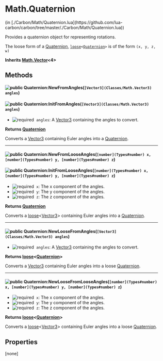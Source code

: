 <link href="../../style.css" rel="stylesheet" type="text/css"/>
<h1 class="class-title">Math.Quaternion</h1>
<span class="file-link">(in [./Carbon/Math/Quaternion.lua](https://github.com/lua-carbon/carbon/tree/master/./Carbon/Math/Quaternion.lua))</span><br/>

Provides a quaternion object for representing rotations.

The loose form of a [Quaternion](Classes/Math.Quaternion), <code>[loose](Types#loose)&lt;[Quaternion](Classes/Math.Quaternion)&gt;</code> is of the form <code>(x, y, z, w)</code>

**Inherits [Math.Vector](Classes/Math.Vector)<4>**

## Methods
<h4 class="method-name"><img alt="public" src="https://img.shields.io/badge/class-public-11b237.svg?style=flat-square" /> Quaternion:NewFromAngles(<code>[Vector3](Classes/Math.Vector3) angles</code>)</h4>
<h4 class="method-name"><img alt="public" src="https://img.shields.io/badge/object-public-11b237.svg?style=flat-square" /> Quaternion:InitFromAngles(<code>[Vector3](Classes/Math.Vector3) angles</code>)</h4>

- <img alt="required" src="https://img.shields.io/badge/%20-required-ff9600.svg?style=flat-square" />&nbsp;&nbsp;`angles`: A [Vector3](Classes/Math.Vector3) containing the angles to convert.

**Returns  [Quaternion](Classes/Math.Quaternion)**

Converts a [Vector3](Classes/Math.Vector3) containing Euler angles into a [Quaternion](Classes/Math.Quaternion).

<hr/>
<h4 class="method-name"><img alt="public" src="https://img.shields.io/badge/class-public-11b237.svg?style=flat-square" /> Quaternion:NewFromLooseAngles(<code>[number](Types#number) x, [number](Types#number) y, [number](Types#number) z</code>)</h4>
<h4 class="method-name"><img alt="public" src="https://img.shields.io/badge/object-public-11b237.svg?style=flat-square" /> Quaternion:InitFromLooseAngles(<code>[number](Types#number) x, [number](Types#number) y, [number](Types#number) z</code>)</h4>

- <img alt="required" src="https://img.shields.io/badge/%20-required-ff9600.svg?style=flat-square" />&nbsp;&nbsp;`x`: The x component of the angles.
- <img alt="required" src="https://img.shields.io/badge/%20-required-ff9600.svg?style=flat-square" />&nbsp;&nbsp;`y`: The y component of the angles.
- <img alt="required" src="https://img.shields.io/badge/%20-required-ff9600.svg?style=flat-square" />&nbsp;&nbsp;`z`: The z component of the angles.

**Returns  [Quaternion](Classes/Math.Quaternion)**

Converts a [loose](Types#loose)&lt;[Vector3](Classes/Math.Vector3)&gt; containing Euler angles into a [Quaternion](Classes/Math.Quaternion).

<hr/>
<h4 class="method-name"><img alt="public" src="https://img.shields.io/badge/class-public-11b237.svg?style=flat-square" /> Quaternion:NewLooseFromAngles(<code>[Vector3](Classes/Math.Vector3) angles</code>)</h4>

- <img alt="required" src="https://img.shields.io/badge/%20-required-ff9600.svg?style=flat-square" />&nbsp;&nbsp;`angles`: A [Vector3](Classes/Math.Vector3) containing the angles to convert.

**Returns  [loose](Types#loose)&lt;[Quaternion](Classes/Math.Quaternion)&gt;**

Converts a [Vector3](Classes/Math.Vector3) containing Euler angles into a loose [Quaternion](Classes/Math.Quaternion).

<hr/>
<h4 class="method-name"><img alt="public" src="https://img.shields.io/badge/class-public-11b237.svg?style=flat-square" /> Quaternion:NewLooseFromLooseAngles(<code>[number](Types#number) x, [number](Types#number) y, [number](Types#number) z</code>)</h4>

- <img alt="required" src="https://img.shields.io/badge/%20-required-ff9600.svg?style=flat-square" />&nbsp;&nbsp;`x`: The x component of the angles.
- <img alt="required" src="https://img.shields.io/badge/%20-required-ff9600.svg?style=flat-square" />&nbsp;&nbsp;`y`: The y component of the angles.
- <img alt="required" src="https://img.shields.io/badge/%20-required-ff9600.svg?style=flat-square" />&nbsp;&nbsp;`z`: The z component of the angles.

**Returns  [loose](Types#loose)&lt;[Quaternion](Classes/Math.Quaternion)&gt;**

Converts a [loose](Types#loose)&lt;[Vector3](Classes/Math.Vector3)&gt; containing Euler angles into a loose [Quaternion](Classes/Math.Quaternion).


## Properties
[none]
